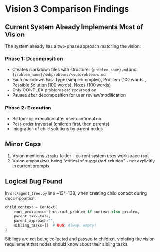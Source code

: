 # Vision 3 Comparison Findings

## Current System Already Implements Most of Vision

The system already has a two-phase approach matching the vision:

### Phase 1: Decomposition
- Creates markdown files with structure: `{problem_name}.md` and `{problem_name}/subproblems/<subproblem>x.md`
- Each markdown has: Type (simple/complex), Problem (100 words), Possible Solution (100 words), Notes (100 words)
- Only COMPLEX problems are recursed on
- Pauses after decomposition for user review/modification

### Phase 2: Execution  
- Bottom-up execution after user confirmation
- Post-order traversal (children first, then parents)
- Integration of child solutions by parent nodes

## Minor Gaps
1. Vision mentions `/tasks` folder - current system uses workspace root
2. Vision emphasizes being "critical of suggested solution" - not explicitly in current prompts

## Logical Bug Found
In `src/agent_tree.py` line ~134-138, when creating child context during decomposition:
```python
child_context = Context(
    root_problem=context.root_problem if context else problem,
    parent_task=task,
    parent_approach="",
    sibling_tasks=[]  # BUG: Always empty!
)
```

Siblings are not being collected and passed to children, violating the vision requirement that nodes should know about their sibling tasks.